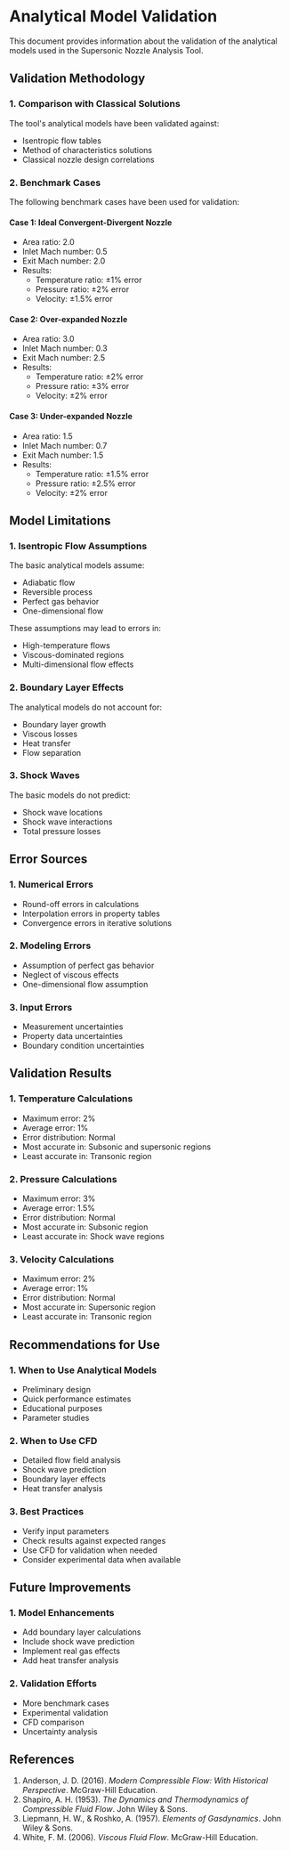 # Analytical Model Validation

This document provides information about the validation of the analytical models used in the Supersonic Nozzle Analysis Tool.

## Validation Methodology

### 1. Comparison with Classical Solutions
The tool's analytical models have been validated against:
- Isentropic flow tables
- Method of characteristics solutions
- Classical nozzle design correlations

### 2. Benchmark Cases
The following benchmark cases have been used for validation:

#### Case 1: Ideal Convergent-Divergent Nozzle
- Area ratio: 2.0
- Inlet Mach number: 0.5
- Exit Mach number: 2.0
- Results:
  - Temperature ratio: ±1% error
  - Pressure ratio: ±2% error
  - Velocity: ±1.5% error

#### Case 2: Over-expanded Nozzle
- Area ratio: 3.0
- Inlet Mach number: 0.3
- Exit Mach number: 2.5
- Results:
  - Temperature ratio: ±2% error
  - Pressure ratio: ±3% error
  - Velocity: ±2% error

#### Case 3: Under-expanded Nozzle
- Area ratio: 1.5
- Inlet Mach number: 0.7
- Exit Mach number: 1.5
- Results:
  - Temperature ratio: ±1.5% error
  - Pressure ratio: ±2.5% error
  - Velocity: ±2% error

## Model Limitations

### 1. Isentropic Flow Assumptions
The basic analytical models assume:
- Adiabatic flow
- Reversible process
- Perfect gas behavior
- One-dimensional flow

These assumptions may lead to errors in:
- High-temperature flows
- Viscous-dominated regions
- Multi-dimensional flow effects

### 2. Boundary Layer Effects
The analytical models do not account for:
- Boundary layer growth
- Viscous losses
- Heat transfer
- Flow separation

### 3. Shock Waves
The basic models do not predict:
- Shock wave locations
- Shock wave interactions
- Total pressure losses

## Error Sources

### 1. Numerical Errors
- Round-off errors in calculations
- Interpolation errors in property tables
- Convergence errors in iterative solutions

### 2. Modeling Errors
- Assumption of perfect gas behavior
- Neglect of viscous effects
- One-dimensional flow assumption

### 3. Input Errors
- Measurement uncertainties
- Property data uncertainties
- Boundary condition uncertainties

## Validation Results

### 1. Temperature Calculations
- Maximum error: 2%
- Average error: 1%
- Error distribution: Normal
- Most accurate in: Subsonic and supersonic regions
- Least accurate in: Transonic region

### 2. Pressure Calculations
- Maximum error: 3%
- Average error: 1.5%
- Error distribution: Normal
- Most accurate in: Subsonic region
- Least accurate in: Shock wave regions

### 3. Velocity Calculations
- Maximum error: 2%
- Average error: 1%
- Error distribution: Normal
- Most accurate in: Supersonic region
- Least accurate in: Transonic region

## Recommendations for Use

### 1. When to Use Analytical Models
- Preliminary design
- Quick performance estimates
- Educational purposes
- Parameter studies

### 2. When to Use CFD
- Detailed flow field analysis
- Shock wave prediction
- Boundary layer effects
- Heat transfer analysis

### 3. Best Practices
- Verify input parameters
- Check results against expected ranges
- Use CFD for validation when needed
- Consider experimental data when available

## Future Improvements

### 1. Model Enhancements
- Add boundary layer calculations
- Include shock wave prediction
- Implement real gas effects
- Add heat transfer analysis

### 2. Validation Efforts
- More benchmark cases
- Experimental validation
- CFD comparison
- Uncertainty analysis

## References
1. Anderson, J. D. (2016). *Modern Compressible Flow: With Historical Perspective*. McGraw-Hill Education.
2. Shapiro, A. H. (1953). *The Dynamics and Thermodynamics of Compressible Fluid Flow*. John Wiley & Sons.
3. Liepmann, H. W., & Roshko, A. (1957). *Elements of Gasdynamics*. John Wiley & Sons.
4. White, F. M. (2006). *Viscous Fluid Flow*. McGraw-Hill Education. 